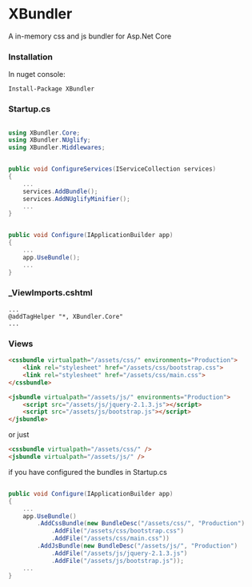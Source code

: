 # XBundler
A in-memory css and js bundler for Asp.Net Core

### Installation
In nuget console:

    Install-Package XBundler

### Startup.cs

```csharp

using XBundler.Core;
using XBundler.NUglify;
using XBundler.Middlewares;
```

```csharp

public void ConfigureServices(IServiceCollection services)
{
    ...
	services.AddBundle();
	services.AddNUglifyMinifier();
	...
}
```

```csharp

public void Configure(IApplicationBuilder app)
{
	...
	app.UseBundle();
	...
}
```

### _ViewImports.cshtml

```
...
@addTagHelper "*, XBundler.Core"
...
```

### Views

```html
<cssbundle virtualpath="/assets/css/" environments="Production">
	<link rel="stylesheet" href="/assets/css/bootstrap.css">
	<link rel="stylesheet" href="/assets/css/main.css">
</cssbundle>

<jsbundle virtualpath="/assets/js/" environments="Production">
	<script src="/assets/js/jquery-2.1.3.js"></script>
	<script src="/assets/js/bootstrap.js"></script>
</jsbundle>
```

or just

```html
<cssbundle virtualpath="/assets/css/" />
<jsbundle virtualpath="/assets/js/" />
```

if you have configured the bundles in Startup.cs

```csharp

public void Configure(IApplicationBuilder app)
{
	...
	app.UseBundle()
		.AddCssBundle(new BundleDesc("/assets/css/", "Production")
			.AddFile("/assets/css/bootstrap.css")
			.AddFile("/assets/css/main.css"))
		.AddJsBundle(new BundleDesc("/assets/js/", "Production")
			.AddFile("/assets/js/jquery-2.1.3.js")
			.AddFile("/assets/js/bootstrap.js"));
	...
}
```
